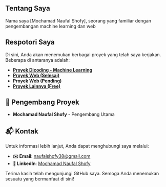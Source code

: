 ## Tentang Saya
Nama saya [Mochamad Naufal Shofy], seorang yang familiar dengan pengembangan machine learning dan web

## Respotori Saya
Di sini, Anda akan menemukan berbagai proyek yang telah saya kerjakan. Beberapa di antaranya adalah:

- **[Proyek Dicoding - Machine Learning](https://github.com/nopalsh/dicoding-machine-learning)**
- **[Proyek Web (Selesai)](https://github.com/nopalsh/web-project-archive)**
- **[Proyek Web (Pending)](https://github.com/nopalsh/3-web-projects)**
- **[Proyek Lainnya (Free)](https://github.com/nopalsh/my-projects)**

## 👥 Pengembang Proyek

- **Mochamad Naufal Shofy** - Pengembang Utama

## 📬 Kontak

Untuk informasi lebih lanjut, Anda dapat menghubungi saya melalui:
- **✉️ Email**: naufalshofy38@gmail.com
- **🔗 LinkedIn**: [Mochamad Naufal Shofy](https://www.linkedin.com/in/mochamad-naufal-shofy)

Terima kasih telah mengunjungi GitHub saya. Semoga Anda menemukan sesuatu yang bermanfaat di sini!
